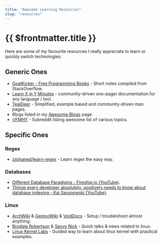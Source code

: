 ```yaml
---
title: "Awesome Learning Resources"
slug: "resources"
---
```


# {{ $frontmatter.title }}

Here are some of my favourite resources I really appreciate to learn or quickly switch technologies.


## Generic Ones

* [GoalKicker - Free Programming Books](https://goalkicker.com) - Short notes compiled from StackOverflow.
* [Learn X in Y Minutes](http://learnxinyminutes.com) - community-driven one-pager documentation for any language / tool. 
* [TealDeer](https://github.com/dbrgn/tealdeer) - Simplified, example based and community-driven man pages.
* Blogs listed in my [Awesome Blogs](/awesome/blogs) page.
* [r/FMHY](https://www.reddit.com/r/FREEMEDIAHECKYEAH/wiki/index) - Subreddit listing awesome list of various topics.


## Specific Ones

### Regex

* [ziishaned/learn-regex](https://github.com/ziishaned/learn-regex) - Learn regex the easy way.

### Databases

* [Different Database Paradigms - Fireship.io (YouTube)](https://www.youtube.com/watch?v=W2Z7fbCLSTw).
* [Things every developer absolutely, positively needs to know about database indexing - Kai Sassnowski (YouTube)](https://www.youtube.com/watch?v=HubezKbFL7E).

### Linux

* [ArchWiki](https://wiki.archlinux.org) & [GentooWiki](https://wiki.gentoo.org/wiki/Main_Page) & [VoidDocs](https://docs.voidlinux.org) - Setup / troubleshoot almost anything.
* [Brodgie Robertson](https://www.youtube.com/c/SavvyNik) & [Savvy Nick](https://www.youtube.com/c/SavvyNik) - Quick talks & news related to linux.
* [Linux Kernel Labs](https://linux-kernel-labs.github.io/refs/heads/master/lectures/intro.html) - Guided way to learn about linux kernel with practical examples.
